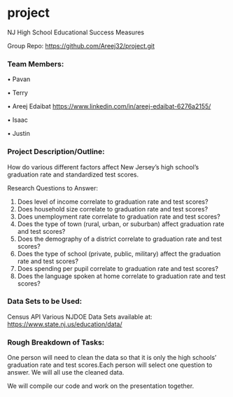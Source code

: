 # project
NJ High School Educational Success Measures

Group Repo: https://github.com/Areej32/project.git

### Team Members:

•	Pavan

•	Terry

•	Areej Edaibat https://www.linkedin.com/in/areej-edaibat-6276a2155/

•	Isaac

•	Justin

### Project Description/Outline:
How do various different factors affect New Jersey’s high school’s graduation rate and standardized test scores. 

Research Questions to Answer:
1.	Does level of income correlate to graduation rate and test scores?
2.	Does household size correlate to graduation rate and test scores?
3.	Does unemployment rate correlate to graduation rate and test scores?
4.	Does the type of town (rural, urban, or suburban) affect graduation rate and test scores?
5.	Does the demography of a district correlate to graduation rate and test scores? 
6.	Does the type of school (private, public, military) affect the graduation rate and test scores?
7.	Does spending per pupil correlate to graduation rate and test scores?
8.	Does the language spoken at home correlate to graduation rate and test scores?

### Data Sets to be Used: 
Census API
Various NJDOE Data Sets available at: https://www.state.nj.us/education/data/

### Rough Breakdown of Tasks:
One person will need to clean the data so that it is only the high schools’ graduation rate and test scores.Each person will select one question to answer. We will all use the cleaned data.

We will compile our code and work on the presentation together.
